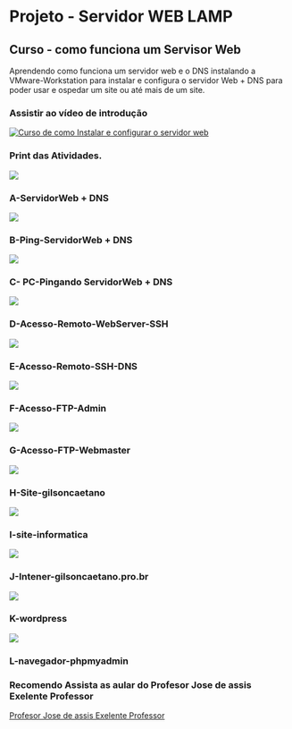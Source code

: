 # Projeto - Servidor WEB LAMP
## Curso - como funciona um Servisor Web
Aprendendo como funciona um servidor web e o DNS instalando a 
VMware-Workstation para instalar e configura o servidor Web + DNS 
para poder usar e ospedar um site ou até mais de um site.

### Assistir ao vídeo de introdução
[![Curso de como Instalar e configurar o servidor web](http://img.youtube.com/vi/fqR5SymRgLQ/0.jpg)](https://www.youtube.com/watch?v=fqR5SymRgLQ&list=PLbEOwbQR9lqySZ9RXfF5cFSyfA-r3n30q)

### Print das Atividades.

![](https://github.com/gilsoncaetano/Servidor-Web/blob/master/Lamp.md/A-Print-ServidorWeb-DNS%20.PNG)
### A-ServidorWeb + DNS
![](https://github.com/gilsoncaetano/Servidor-Web/blob/master/Lamp.md/B-Ping-ServidorWeb-DNS.PNG)
### B-Ping-ServidorWeb + DNS
![](https://github.com/gilsoncaetano/Servidor-Web/blob/master/Lamp.md/C-Pingando%20Servidor-Web-%20DNS.PNG)
### C- PC-Pingando ServidorWeb + DNS
![](https://github.com/gilsoncaetano/Servidor-Web/blob/master/Lamp.md/D-Acesso-Remoto-WebServer-SSH.PNG)
### D-Acesso-Remoto-WebServer-SSH
![](https://github.com/gilsoncaetano/Servidor-Web/blob/master/Lamp.md/E-Acesso-Remoto-SSH-DNS.PNG)
### E-Acesso-Remoto-SSH-DNS
![](https://github.com/gilsoncaetano/Servidor-Web/blob/master/Lamp.md/F-Acesso-FTP-Admin.PNG)
### F-Acesso-FTP-Admin
![](https://github.com/gilsoncaetano/Servidor-Web/blob/master/Lamp.md/G-Acesso-FTP-Webmaster.PNG)
### G-Acesso-FTP-Webmaster
![](https://github.com/gilsoncaetano/Servidor-Web/blob/master/Lamp.md/H-Site-gilsoncaetano.PNG)
### H-Site-gilsoncaetano

![](https://github.com/gilsoncaetano/Servidor-Web/blob/master/Lamp.md/I-site-informatica.PNG)
### I-site-informatica
![](https://github.com/gilsoncaetano/Servidor-Web/blob/master/Lamp.md/J-Intener-gilsoncaetano.pro.br.PNG)
### J-Intener-gilsoncaetano.pro.br
![](https://github.com/gilsoncaetano/Servidor-Web/blob/master/Lamp.md/K-wordpress.PNG)
### K-wordpress
![](https://github.com/gilsoncaetano/Servidor-Web/blob/master/Lamp.md/L-navegador-phpmyadmin.PNG)
### L-navegador-phpmyadmin


### Recomendo Assista as aular do Profesor Jose de assis Exelente Professor
[Profesor Jose de assis Exelente Professor](https://www.youtube.com/channel/UCySbdH4Tt_l5W4gQJrNqm-Q)
